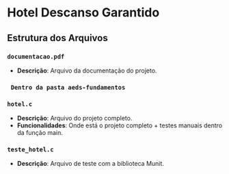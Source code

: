 # Hotel Descanso Garantido

## Estrutura dos Arquivos

### `documentacao.pdf`
- **Descrição**: Arquivo da documentação do projeto.

### ` Dentro da pasta aeds-fundamentos`
### `hotel.c`
- **Descrição**: Arquivo do projeto completo.
- **Funcionalidades**: 
  Onde está o projeto completo + testes manuais dentro da função main.

### `teste_hotel.c`
- **Descrição**: Arquivo de teste com a biblioteca Munit.
